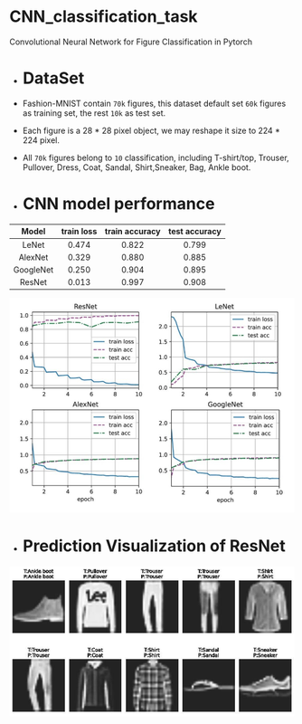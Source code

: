 # CNN_classification_task
Convolutional Neural Network for Figure Classification in Pytorch
- # DataSet
- Fashion-MNIST contain `70k` figures, this dataset default set `60k` figures as training set, the rest `10k` as test set.

- Each figure is a 28 * 28 pixel object, we may reshape it size to 224 * 224 pixel.

- All `70k` figures belong to `10` classification, including T-shirt/top, Trouser, Pullover, Dress, Coat, Sandal, Shirt,Sneaker, Bag, Ankle boot.

- # CNN model performance
|   Model   | train loss | train accuracy | test accuracy |
| :-------: | :--------: | :------------: | :-----------: |
|   LeNet   | 0.474    | 0.822  | 0.799 |
|  AlexNet  | 0.329  | 0.880  | 0.885 |
| GoogleNet | 0.250    | 0.904   | 0.895 |
|  ResNet   | 0.013    | 0.997   | 0.908 |

![figure 1](ModelPerformance-1.jpg)

- # Prediction Visualization of ResNet
![figure 2](prediction_examples-1.jpg)